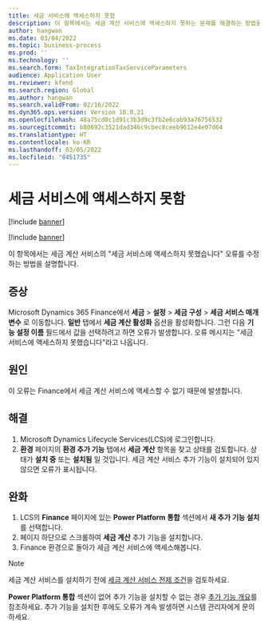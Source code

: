 ```yaml
---
title: 세금 서비스에 액세스하지 못함
description: 이 항목에서는 세금 계산 서비스에 액세스하지 못하는 문제를 해결하는 방법을 설명합니다.
author: hangwan
ms.date: 03/04/2022
ms.topic: business-process
ms.prod: ''
ms.technology: ''
ms.search.form: TaxIntegrationTaxServiceParameters
audience: Application User
ms.reviewer: kfend
ms.search.region: Global
ms.author: hangwan
ms.search.validFrom: 02/16/2022
ms.dyn365.ops.version: Version 10.0.21
ms.openlocfilehash: 48a75cd0c1d91c3b3d9c3fb2e6cab93a76756532
ms.sourcegitcommit: b80692c3521dad346c9cbec8ceeb9612e4e07d64
ms.translationtype: HT
ms.contentlocale: ko-KR
ms.lasthandoff: 03/05/2022
ms.locfileid: "8451735"
---
```

# <a name="failed-to-access-tax-service"></a>세금 서비스에 액세스하지 못함

[!include [banner](../includes/banner.md)]

[!include [banner](../includes/preview-banner.md)]

이 항목에서는 세금 계산 서비스의 "세금 서비스에 액세스하지 못했습니다" 오류를 수정하는 방법을 설명합니다.

## <a name="symptoms"></a>증상

Microsoft Dynamics 365 Finance에서 **세금** \> **설정** \> **세금 구성** \> **세금 서비스 매개 변수** 로 이동합니다. **일반** 탭에서 **세금 계산 활성화** 옵션을 활성화합니다. 그런 다음 **기능 설정 이름** 필드에서 값을 선택하려고 하면 오류가 발생합니다. 오류 메시지는 "세금 서비스에 액세스하지 못했습니다"라고 나옵니다.

## <a name="cause"></a>원인

이 오류는 Finance에서 세금 계산 서비스에 액세스할 수 없기 때문에 발생합니다.

## <a name="resolution"></a>해결 

1. Microsoft Dynamics Lifecycle Services(LCS)에 로그인합니다.
2. **환경** 페이지의 **환경 추가 기능** 탭에서 **세금 계산** 항목을 찾고 상태를 검토합니다. 상태가 **설치 중** 또는 **설치됨** 일 것입니다. 세금 계산 서비스 추가 기능이 설치되어 있지 않으면 오류가 표시됩니다.

## <a name="mitigation"></a>완화

1. LCS의 **Finance** 페이지에 있는 **Power Platform 통합** 섹션에서 **새 추가 기능 설치** 를 선택합니다.
2. 페이지 하단으로 스크롤하여 **세금 계산** 추가 기능을 설치합니다.
3. Finance 환경으로 돌아가 세금 계산 서비스에 액세스해봅니다.

> [!NOTE]
> 세금 계산 서비스를 설치하기 전에 [세금 계산 서비스 전제 조건](global-get-started-with-tax-calculation-service.md#prerequisites)을 검토하세요.
> 
> **Power Platform 통합** 섹션이 없어 추가 기능을 설치할 수 없는 경우 [추가 기능 개요](../../fin-ops-core/dev-itpro/power-platform/add-ins-overview.md)를 참조하세요. 추가 기능을 설치한 후에도 오류가 계속 발생하면 시스템 관리자에게 문의하세요.
